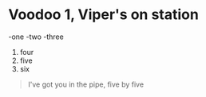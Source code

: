 # Voodoo 1, Viper's on station

-one
-two
-three
1. four
2. five
3. six

> I've got you in the pipe, five by five
